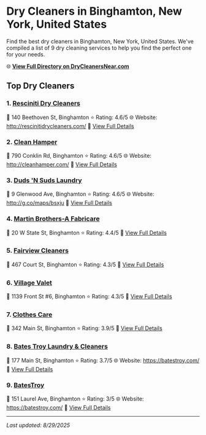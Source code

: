 # Dry Cleaners in Binghamton, New York, United States

Find the best dry cleaners in Binghamton, New York, United States. We've compiled a list of 9 dry cleaning services to help you find the perfect one for your needs.

🌐 **[View Full Directory on DryCleanersNear.com](https://drycleanersnear.com/city/US/New%20York/Binghamton)**

## Top Dry Cleaners

### 1. [Resciniti Dry Cleaners](https://drycleanersnear.com/dryCleaner/6860f2e49e55fd3072cb362e/resciniti-dry-cleaners)
📍 140 Beethoven St, Binghamton
⭐ Rating: 4.6/5
🌐 Website: http://rescinitidrycleaners.com/
🔗 [View Full Details](https://drycleanersnear.com/dryCleaner/6860f2e49e55fd3072cb362e/resciniti-dry-cleaners)

### 2. [Clean Hamper](https://drycleanersnear.com/dryCleaner/6860f2ec9e55fd3072cb385d/clean-hamper)
📍 790 Conklin Rd, Binghamton
⭐ Rating: 4.6/5
🌐 Website: http://cleanhamper.com/
🔗 [View Full Details](https://drycleanersnear.com/dryCleaner/6860f2ec9e55fd3072cb385d/clean-hamper)

### 3. [Duds 'N Suds Laundry](https://drycleanersnear.com/dryCleaner/6860f2ed9e55fd3072cb38ad/duds-n-suds-laundry)
📍 9 Glenwood Ave, Binghamton
⭐ Rating: 4.6/5
🌐 Website: http://g.co/maps/bsxju
🔗 [View Full Details](https://drycleanersnear.com/dryCleaner/6860f2ed9e55fd3072cb38ad/duds-n-suds-laundry)

### 4. [Martin Brothers-A Fabricare](https://drycleanersnear.com/dryCleaner/6860f2e89e55fd3072cb3785/martin-brothers-a-fabricare)
📍 20 W State St, Binghamton
⭐ Rating: 4.4/5
🔗 [View Full Details](https://drycleanersnear.com/dryCleaner/6860f2e89e55fd3072cb3785/martin-brothers-a-fabricare)

### 5. [Fairview Cleaners](https://drycleanersnear.com/dryCleaner/6860f2e49e55fd3072cb365a/fairview-cleaners)
📍 467 Court St, Binghamton
⭐ Rating: 4.3/5
🔗 [View Full Details](https://drycleanersnear.com/dryCleaner/6860f2e49e55fd3072cb365a/fairview-cleaners)

### 6. [Village Valet](https://drycleanersnear.com/dryCleaner/6860f2e99e55fd3072cb37a2/village-valet)
📍 1139 Front St #6, Binghamton
⭐ Rating: 4.3/5
🔗 [View Full Details](https://drycleanersnear.com/dryCleaner/6860f2e99e55fd3072cb37a2/village-valet)

### 7. [Clothes Care](https://drycleanersnear.com/dryCleaner/6860f2ea9e55fd3072cb37fc/clothes-care)
📍 342 Main St, Binghamton
⭐ Rating: 3.9/5
🔗 [View Full Details](https://drycleanersnear.com/dryCleaner/6860f2ea9e55fd3072cb37fc/clothes-care)

### 8. [Bates Troy Laundry & Cleaners](https://drycleanersnear.com/dryCleaner/6860f2e69e55fd3072cb36c8/bates-troy-laundry-cleaners)
📍 177 Main St, Binghamton
⭐ Rating: 3.7/5
🌐 Website: https://batestroy.com/
🔗 [View Full Details](https://drycleanersnear.com/dryCleaner/6860f2e69e55fd3072cb36c8/bates-troy-laundry-cleaners)

### 9. [BatesTroy](https://drycleanersnear.com/dryCleaner/6860f2ec9e55fd3072cb3890/batestroy)
📍 151 Laurel Ave, Binghamton
⭐ Rating: 3/5
🌐 Website: https://batestroy.com/
🔗 [View Full Details](https://drycleanersnear.com/dryCleaner/6860f2ec9e55fd3072cb3890/batestroy)


---

*Last updated: 8/29/2025*
